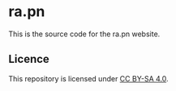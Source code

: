 # ra.pn

This is the source code for the ra.pn website.

## Licence

This repository is licensed under [CC BY-SA 4.0](LICENCE).
